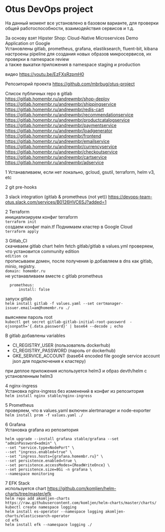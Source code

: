 # Otus DevOps project

На данный момент все установлено в базовом варианте, для проверки общей работоспособности, взаимодействия сервисов и т.д.

За основу взят Hipster Shop: Cloud-Native Microservices Demo Application от Google  
Установлены gitlab, prometheus, grafana, elastiksearch, fluent-bit, kibana  
настроены pipeline для создания новых образов микросервисов, их проверки в namespace review  
а также выкатки приложения в namespace staging и production

видео
<https://youtu.be/EzFXsRzpmH0>

Репозиторий проекта
https://github.com/mbrbug/otus-project

Список публичных repo в gitlab  
<https://gitlab.homembr.ru/andrewmbr/shop-deploy>  
<https://gitlab.homembr.ru/andrewmbr/shippingservice>  
<https://gitlab.homembr.ru/andrewmbr/redis-cart>  
<https://gitlab.homembr.ru/andrewmbr/recommendationservice>  
<https://gitlab.homembr.ru/andrewmbr/productcatalogservice>  
<https://gitlab.homembr.ru/andrewmbr/paymentservice>  
<https://gitlab.homembr.ru/andrewmbr/loadgenerator>  
<https://gitlab.homembr.ru/andrewmbr/frontend>  
<https://gitlab.homembr.ru/andrewmbr/emailservice>  
<https://gitlab.homembr.ru/andrewmbr/currencyservice>  
<https://gitlab.homembr.ru/andrewmbr/checkoutservice>  
<https://gitlab.homembr.ru/andrewmbr/cartservice>  
<https://gitlab.homembr.ru/andrewmbr/adservice>  

1 Устанавливаем, если нет локально, gcloud, gsutil, terraform, helm v3, etc

2 git pre-hooks

3 slack integration (gitlab & prometheus (not yet))
<https://devops-team-otus.slack.com/services/B0126HVC6SJ?added=1>

2 Terraform  
инициализируем конфиг terraform  
`terraform init`  
создаем конфиг main.tf
Поднимаем кластер в Google Cloud  
`terraform apply`  

3 Gitlab_CI  
скачиваем gitlab chart
helm fetch gitlab/gitlab
в values.yml
проверяем, что установится community edition  
  `edition ce`  
прописываем домен, после получения ip добавляем в dns как gitlab, minio, registry.  
  `domain: homembr.ru`  
не устанавливаем вместе с gitlab prometheus

```
  prometheus:
      install: false
```  

запуск gitlab  
`helm install gitlab -f values.yaml --set certmanager-issuer.email=am@homembr.ru ./`  

выясняем пароль root  
`kubectl get secret gitlab-gitlab-initial-root-password  -ojsonpath='{.data.password}' | base64 --decode ; echo`  

В gitlab добавлены variables

- CI_REGISTRY_USER (пользователь dockerhub)
- CI_REGISTRY_PASSWORD (пароль от dockerhub)
- GKE_SERVICE_ACCOUNT (base64 encoded file google service account json для подключения к кластеру)

при деплое приложения используется helm3 и образ devth/helm c установленным helm3

4 nginx-ingress  
Установка nginx-ingress без изменений в конфиг из репозитория  
`helm install nginx stable/nginx-ingress`  

5 Prometheus  
проверяем, что в values.yaml включен alertmanager и node-exporter  
`helm install prom -f values.yaml ./`  

6 Grafana  
Установка grafana из репозитория

```
helm upgrade --install grafana stable/grafana --set "adminPassword=admin" \
--set "service.type=NodePort" \
--set "ingress.enabled=true" \
--set "ingress.hosts={grafana.homembr.ru}" \
--set persistence.enabled=true \
--set persistence.accessModes={ReadWriteOnce} \
--set persistence.size=8Gi -n grafana \
--namespace monitoring
```  

7 EFK Stack  
используется chart <https://github.com/komljen/helm-charts/tree/master/efk>  
`helm repo add akomljen-charts https://raw.githubusercontent.com/komljen/helm-charts/master/charts/`  
`kubectl create namespace logging`  
`helm install es-operator --namespace logging akomljen-charts/elasticsearch-operator`  
`cd efk`  
`helm install efk --namespace logging ./`
